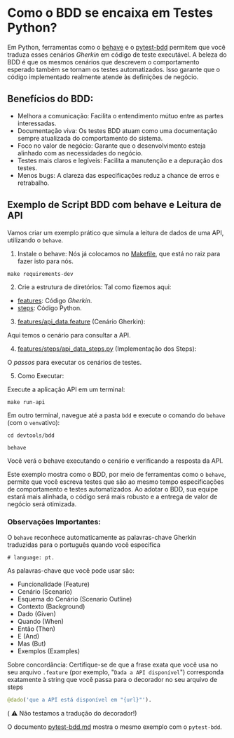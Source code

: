 # Como o BDD se encaixa em Testes Python?

Em Python, ferramentas como o [behave](https://github.com/behave/behave) e o 
[pytest-bdd](https://pytest-bdd.readthedocs.io/en/stable/) permitem que você traduza esses cenários *Gherkin* em código de teste executável. 
A beleza do BDD é que os mesmos cenários que descrevem o comportamento esperado também se tornam os testes automatizados. 
Isso garante que o código implementado realmente atende às definições de negócio.

## Benefícios do BDD:

- Melhora a comunicação: Facilita o entendimento mútuo entre as partes interessadas.
- Documentação viva: Os testes BDD atuam como uma documentação sempre atualizada do comportamento do sistema.
- Foco no valor de negócio: Garante que o desenvolvimento esteja alinhado com as necessidades do negócio.
- Testes mais claros e legíveis: Facilita a manutenção e a depuração dos testes.
- Menos bugs: A clareza das especificações reduz a chance de erros e retrabalho.

## Exemplo de Script BDD com behave e Leitura de API

Vamos criar um exemplo prático que simula a leitura de dados de uma API, utilizando o `behave`.

1. Instale o behave: Nós já colocamos no [Makefile](../../Makefile), que está no raiz para fazer isto
para nós.

```shell
make requirements-dev
```
2. Crie a estrutura de diretórios: Tal como fizemos aqui:

- [features](./features/): Código _Gherkin_.
- [steps](./features/steps): Código Python.


3. [features/api_data.feature](./features/api_data.feature) (Cenário Gherkin):

Aqui temos o cenário para consultar a API.

4. [features/steps/api_data_steps.py](./features/steps/api_data_steps.py) (Implementação dos Steps):

O _passos_ para executar os cenários de testes.

5. Como Executar:

Execute a aplicação API em um terminal:

```shell
make run-api
```

Em outro terminal, navegue até a pasta `bdd` 
e execute o comando do `behave` (com o `venv`ativo):

```shell
cd devtools/bdd

behave
```

Você verá o behave executando o cenário e verificando a resposta da API.

Este exemplo mostra como o BDD, por meio de ferramentas como o `behave`, 
permite que você escreva testes que são ao mesmo tempo especificações de comportamento 
e testes automatizados. Ao adotar o BDD, sua equipe estará mais alinhada, o código será 
mais robusto e a entrega de valor de negócio será otimizada.


### Observações Importantes:

O `behave` reconhece automaticamente as palavras-chave Gherkin traduzidas para o português quando você especifica 

```
# language: pt. 
```

As palavras-chave que você pode usar são:

- Funcionalidade (Feature)
- Cenário (Scenario)
- Esquema do Cenário (Scenario Outline)
- Contexto (Background)
- Dado (Given)
- Quando (When)
- Então (Then)
- E (And)
- Mas (But)
- Exemplos (Examples)

Sobre concordância: Certifique-se de que a frase exata que você usa no seu arquivo `.feature` 
(por exemplo, "`Dada a API disponível`") corresponda exatamente à string que você passa para o decorador no seu arquivo de steps 

```python
@dado('que a API está disponível em "{url}"').
```

( ⚠️ Não testamos a tradução do decorador!)

O documento [pytest-bdd.md](./pytest-bdd.md) mostra o mesmo exemplo com o `pytest-bdd`.